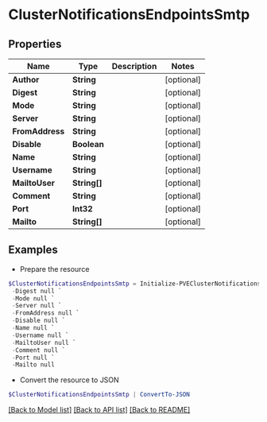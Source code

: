 # ClusterNotificationsEndpointsSmtp
## Properties

Name | Type | Description | Notes
------------ | ------------- | ------------- | -------------
**Author** | **String** |  | [optional] 
**Digest** | **String** |  | [optional] 
**Mode** | **String** |  | [optional] 
**Server** | **String** |  | [optional] 
**FromAddress** | **String** |  | [optional] 
**Disable** | **Boolean** |  | [optional] 
**Name** | **String** |  | [optional] 
**Username** | **String** |  | [optional] 
**MailtoUser** | **String[]** |  | [optional] 
**Comment** | **String** |  | [optional] 
**Port** | **Int32** |  | [optional] 
**Mailto** | **String[]** |  | [optional] 

## Examples

- Prepare the resource
```powershell
$ClusterNotificationsEndpointsSmtp = Initialize-PVEClusterNotificationsEndpointsSmtp  -Author null `
 -Digest null `
 -Mode null `
 -Server null `
 -FromAddress null `
 -Disable null `
 -Name null `
 -Username null `
 -MailtoUser null `
 -Comment null `
 -Port null `
 -Mailto null
```

- Convert the resource to JSON
```powershell
$ClusterNotificationsEndpointsSmtp | ConvertTo-JSON
```

[[Back to Model list]](../README.md#documentation-for-models) [[Back to API list]](../README.md#documentation-for-api-endpoints) [[Back to README]](../README.md)

